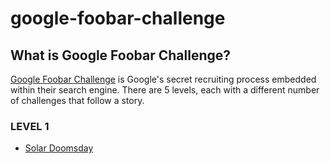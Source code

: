 # google-foobar-challenge

## What is Google Foobar Challenge?
[Google Foobar Challenge](https://foobar.withgoogle.com/) is Google's secret recruiting process embedded within their search engine. There are 5 levels, each with a different number of challenges that follow a story.

### LEVEL 1
* [Solar Doomsday](https://github.com/andrefpoliveira/Foo-Bar-Challenge/tree/main/Solar%20Doomsday)
